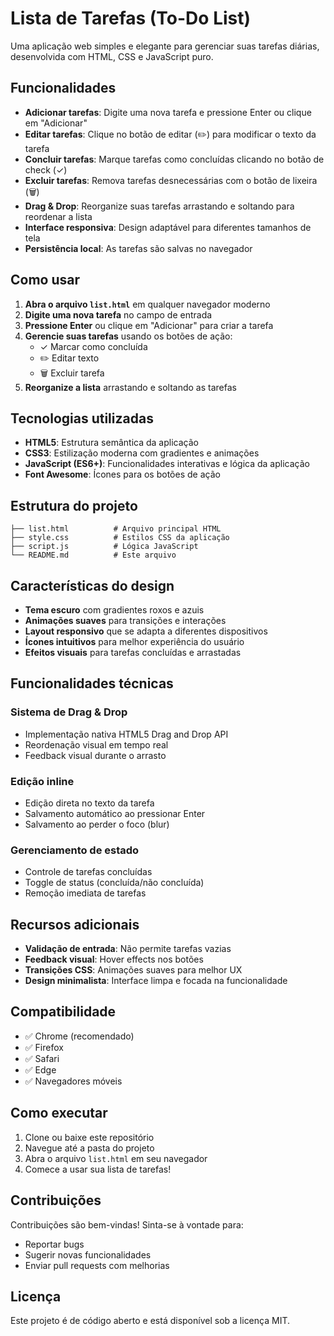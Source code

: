 # Lista de Tarefas (To-Do List)

Uma aplicação web simples e elegante para gerenciar suas tarefas diárias, desenvolvida com HTML, CSS e JavaScript puro.

## Funcionalidades

- **Adicionar tarefas**: Digite uma nova tarefa e pressione Enter ou clique em "Adicionar"
- **Editar tarefas**: Clique no botão de editar (✏️) para modificar o texto da tarefa
- **Concluir tarefas**: Marque tarefas como concluídas clicando no botão de check (✓)
- **Excluir tarefas**: Remova tarefas desnecessárias com o botão de lixeira (🗑️)
- **Drag & Drop**: Reorganize suas tarefas arrastando e soltando para reordenar a lista
- **Interface responsiva**: Design adaptável para diferentes tamanhos de tela
- **Persistência local**: As tarefas são salvas no navegador

## Como usar

1. **Abra o arquivo `list.html`** em qualquer navegador moderno
2. **Digite uma nova tarefa** no campo de entrada
3. **Pressione Enter** ou clique em "Adicionar" para criar a tarefa
4. **Gerencie suas tarefas** usando os botões de ação:
   - ✓ Marcar como concluída
   - ✏️ Editar texto
   - 🗑️ Excluir tarefa
5. **Reorganize a lista** arrastando e soltando as tarefas

## Tecnologias utilizadas

- **HTML5**: Estrutura semântica da aplicação
- **CSS3**: Estilização moderna com gradientes e animações
- **JavaScript (ES6+)**: Funcionalidades interativas e lógica da aplicação
- **Font Awesome**: Ícones para os botões de ação

## Estrutura do projeto

```
├── list.html          # Arquivo principal HTML
├── style.css          # Estilos CSS da aplicação
├── script.js          # Lógica JavaScript
└── README.md          # Este arquivo
```

## Características do design

- **Tema escuro** com gradientes roxos e azuis
- **Animações suaves** para transições e interações
- **Layout responsivo** que se adapta a diferentes dispositivos
- **Ícones intuitivos** para melhor experiência do usuário
- **Efeitos visuais** para tarefas concluídas e arrastadas

## Funcionalidades técnicas

### Sistema de Drag & Drop
- Implementação nativa HTML5 Drag and Drop API
- Reordenação visual em tempo real
- Feedback visual durante o arrasto

### Edição inline
- Edição direta no texto da tarefa
- Salvamento automático ao pressionar Enter
- Salvamento ao perder o foco (blur)

### Gerenciamento de estado
- Controle de tarefas concluídas
- Toggle de status (concluída/não concluída)
- Remoção imediata de tarefas

## Recursos adicionais

- **Validação de entrada**: Não permite tarefas vazias
- **Feedback visual**: Hover effects nos botões
- **Transições CSS**: Animações suaves para melhor UX
- **Design minimalista**: Interface limpa e focada na funcionalidade

## Compatibilidade

- ✅ Chrome (recomendado)
- ✅ Firefox
- ✅ Safari
- ✅ Edge
- ✅ Navegadores móveis

## Como executar

1. Clone ou baixe este repositório
2. Navegue até a pasta do projeto
3. Abra o arquivo `list.html` em seu navegador
4. Comece a usar sua lista de tarefas!

## Contribuições

Contribuições são bem-vindas! Sinta-se à vontade para:
- Reportar bugs
- Sugerir novas funcionalidades
- Enviar pull requests com melhorias

## Licença

Este projeto é de código aberto e está disponível sob a licença MIT.

